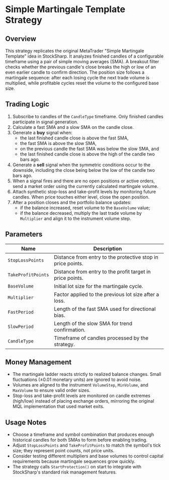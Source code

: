 # Simple Martingale Template Strategy

## Overview
This strategy replicates the original MetaTrader "Simple Martingale Template" idea in StockSharp. It analyzes finished candles of a configurable timeframe using a pair of simple moving averages (SMA). A breakout filter checks whether the previous candle's close breaks the high or low of an even earlier candle to confirm direction. The position size follows a martingale sequence: after each losing cycle the next trade volume is multiplied, while profitable cycles reset the volume to the configured base size.

## Trading Logic
1. Subscribe to candles of the `CandleType` timeframe. Only finished candles participate in signal generation.
2. Calculate a fast SMA and a slow SMA on the candle close.
3. Generate a **buy** signal when:
   - the last finished candle close is above the fast SMA,
   - the fast SMA is above the slow SMA,
   - on the previous candle the fast SMA was below the slow SMA, and
   - the last finished candle close is above the high of the candle two bars ago.
4. Generate a **sell** signal when the symmetric conditions occur to the downside, including the close being below the low of the candle two bars ago.
5. When a signal fires and there are no open positions or active orders, send a market order using the currently calculated martingale volume.
6. Attach synthetic stop-loss and take-profit levels by monitoring future candles. When price touches either level, close the open position.
7. After a position closes and the portfolio balance updates:
   - if the balance increased, reset volume to the `BaseVolume` value;
   - if the balance decreased, multiply the last trade volume by `Multiplier` and align it to the instrument volume step.

## Parameters
| Name | Description |
| --- | --- |
| `StopLossPoints` | Distance from entry to the protective stop in price points. |
| `TakeProfitPoints` | Distance from entry to the profit target in price points. |
| `BaseVolume` | Initial lot size for the martingale cycle. |
| `Multiplier` | Factor applied to the previous lot size after a loss. |
| `FastPeriod` | Length of the fast SMA used for directional bias. |
| `SlowPeriod` | Length of the slow SMA for trend confirmation. |
| `CandleType` | Timeframe of candles processed by the strategy. |

## Money Management
- The martingale ladder reacts strictly to realized balance changes. Small fluctuations (±0.01 monetary units) are ignored to avoid noise.
- Volumes are aligned to the instrument `VolumeStep`, `MinVolume`, and `MaxVolume` to ensure valid order sizes.
- Stop-loss and take-profit levels are monitored on candle extremes (high/low) instead of placing exchange orders, mirroring the original MQL implementation that used market exits.

## Usage Notes
- Choose a timeframe and symbol combination that produces enough historical candles for both SMAs to form before enabling trading.
- Adjust `StopLossPoints` and `TakeProfitPoints` to match the symbol's tick size; they represent point counts, not price units.
- Consider testing different multipliers and base volumes to control capital requirements because martingale sequences grow quickly.
- The strategy calls `StartProtection()` on start to integrate with StockSharp's standard risk management features.
